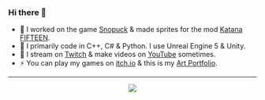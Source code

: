 ### Hi there 👋 

- 🐧 I worked on the game [Snopuck](https://scriptyshake.itch.io/snopuck-team-butterfly-2223-y1d) & made sprites for the mod [Katana FIFTEEN](https://www.youtube.com/watch?v=3VHlKWVgQAk).
- 🤖 I primarily code in C++, C# & Python. I use Unreal Engine 5 & Unity.
- 🔭 I stream on [Twitch](https://www.twitch.tv/scriptyshake) & make videos on [YouTube](https://www.youtube.com/channel/UCFCmJbqXMYAt6lFoi3Zr1Gw) sometimes.
- ⚡ You can play my games on [itch.io](https://scriptyshake.itch.io/) & this is my [Art Portfolio](https://www.therookies.co/u/scriptyshake).
---
<p align="center">
    <a href="https://git.io/streak-stats"><img src="https://streak-stats.demolab.com?user=ScriptyShake&theme=tokyonight-duo&exclude_days=Sun%2CSat"/></a>
</p>
